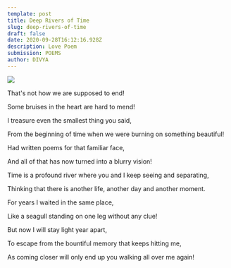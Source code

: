 ```yaml
---
template: post
title: Deep Rivers of Time
slug: deep-rivers-of-time
draft: false
date: 2020-09-28T16:12:16.928Z
description: Love Poem
submission: POEMS
author: DIVYA
---
```

![](/media/gtnuk1601311133.jpg)

That's not how we are supposed to end!

Some bruises in the heart are hard to mend!

I treasure even the smallest thing you said,

From the beginning of time when we were burning on something beautiful!

Had written poems for that familiar face,

And all of that has now turned into a blurry vision!

Time is a profound river where you and I keep seeing and separating,

Thinking that there is another life, another day and another moment.

For years I waited in the same place,

Like a seagull standing on one leg without any clue!

But now I will stay light year apart,

To escape from the bountiful memory that keeps hitting me,

As coming closer will only end up you walking all over me again!